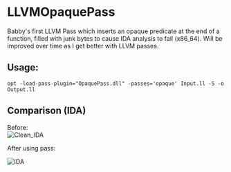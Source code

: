 # LLVMOpaquePass
Babby's first LLVM Pass which inserts an opaque predicate at the end of a function, filled with junk bytes to cause IDA analysis to fail (x86_64). Will be improved over time as I get better with LLVM passes.  

## Usage: 
 `opt -load-pass-plugin="OpaquePass.dll" -passes='opaque' Input.ll -S -o Output.ll`  
 
## Comparison (IDA)

Before:   
![Clean_IDA](https://github.com/user-attachments/assets/4fa985f4-e5a0-4803-b4ee-abf3c6bbfdbe)  

After using pass:   

![IDA](https://github.com/user-attachments/assets/4e313a59-1d8c-4044-80b2-01e5ae0309fc)
